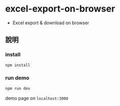 # excel-export-on-browser

* Excel export & download on browser

## 說明

### install

```bash
npm install
```

### run demo

```bash
npm run dev
```

demo page on `localhost:3000`
